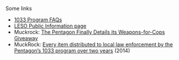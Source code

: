 Some links

- [1033 Program FAQs](https://www.dla.mil/DispositionServices/Offers/Reutilization/LawEnforcement/ProgramFAQs.aspx)
- [LESO Public Information page](https://www.dla.mil/DispositionServices/Offers/Reutilization/LawEnforcement/PublicInformation/)
- Muckrock: [The Pentagon Finally Details its Weapons-for-Cops Giveaway](https://www.muckrock.com/news/archives/2014/dec/04/pentagon-finally-details-its-weapons-cops-giveaway/)
- MuckRock: [Every item distributed to local law enforcement by the Pentagon’s 1033 program over two years](https://www.muckrock.com/news/archives/2014/aug/15/we-have-pentagon-1033-program-data/) (2014)
